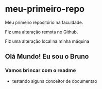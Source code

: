 # meu-primeiro-repo
Meu primeiro repositório na faculdade.

Fiz uma alteração remota no Github. 

Fiz uma alteração local na minha máquina

## Olá Mundo! Eu sou o Bruno

### Vamos brincar com o readme

- testando alguns conceitor de documentao

